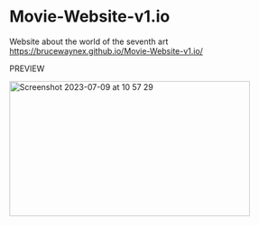 # Movie-Website-v1.io
Website about the world of the seventh art
https://brucewaynex.github.io/Movie-Website-v1.io/

PREVIEW

<img width="426" height="240" alt="Screenshot 2023-07-09 at 10 57 29" src="https://github.com/BruceWayneX/Movie-Website-v1.io/blob/main/Untitled%20%E2%80%91%20Made%20with%20FlexClip.gif">
